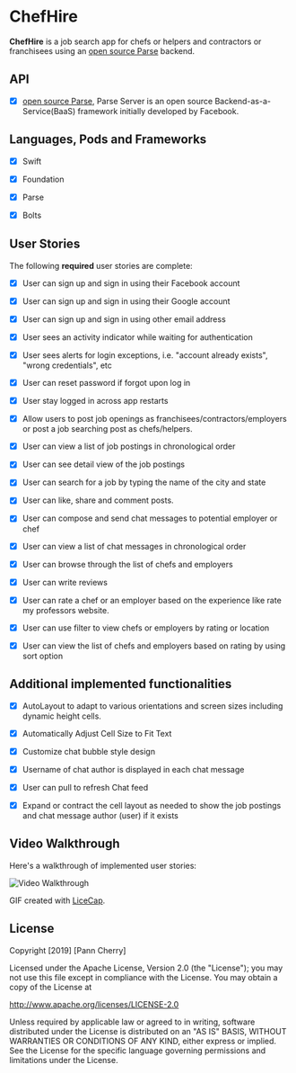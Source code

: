 # ChefHire

**ChefHire** is a job search app for chefs or helpers and contractors or franchisees using an [open source Parse](http://parseplatform.org/) backend.


## API
- [x] [open source Parse](http://parseplatform.org/), Parse Server is an open source Backend-as-a-Service(BaaS) framework initially developed by Facebook. 


## Languages, Pods and Frameworks
- [x] Swift
- [x] Foundation
- [x] Parse
- [x] Bolts



## User Stories

The following **required** user stories are complete:

- [x] User can sign up and sign in using their Facebook account
- [x] User can sign up and sign in using their Google account
- [x] User can sign up and sign in using other email address
- [x] User sees an activity indicator while waiting for authentication
- [x] User sees alerts for login exceptions, i.e. "account already exists", "wrong credentials", etc
- [x] User can reset password if forgot upon log in
- [x] User stay logged in across app restarts
- [x] Allow users to post job openings as franchisees/contractors/employers or post a job searching post as chefs/helpers.
- [x] User can view a list of job postings in chronological order
- [x] User can see detail view of the job postings
- [x] User can search for a job by typing the name of the city and state
- [x] User can like, share and comment posts.
- [x] User can compose and send chat messages to potential employer or chef
- [x] User can view a list of chat messages in chronological order 
- [x] User can browse through the list of chefs and employers 
- [x] User can write reviews
- [x] User can rate a chef or an employer based on the experience like rate my professors website.
- [x] User can use filter to view chefs or employers by rating or location
- [x] User can view the list of chefs and employers based on rating by using sort option


## Additional implemented functionalities
- [x] AutoLayout to adapt to various orientations and screen sizes including dynamic height cells.
- [x] Automatically Adjust Cell Size to Fit Text 
- [x] Customize chat bubble style design
- [x] Username of chat author is displayed in each chat message 
- [x] User can pull to refresh Chat feed
- [x] Expand or contract the cell layout as needed to show the job postings and chat message author (user) if it exists



## Video Walkthrough

Here's a walkthrough of implemented user stories:

<img src='https://i.imgur.com/Kl6xXkH.gif' title='Video Walkthrough' width='' alt='Video Walkthrough' />

GIF created with [LiceCap](http://www.cockos.com/licecap/).



## License

Copyright [2019] [Pann Cherry]

Licensed under the Apache License, Version 2.0 (the "License");
you may not use this file except in compliance with the License.
You may obtain a copy of the License at

http://www.apache.org/licenses/LICENSE-2.0

Unless required by applicable law or agreed to in writing, software
distributed under the License is distributed on an "AS IS" BASIS,
WITHOUT WARRANTIES OR CONDITIONS OF ANY KIND, either express or implied.
See the License for the specific language governing permissions and
limitations under the License.

